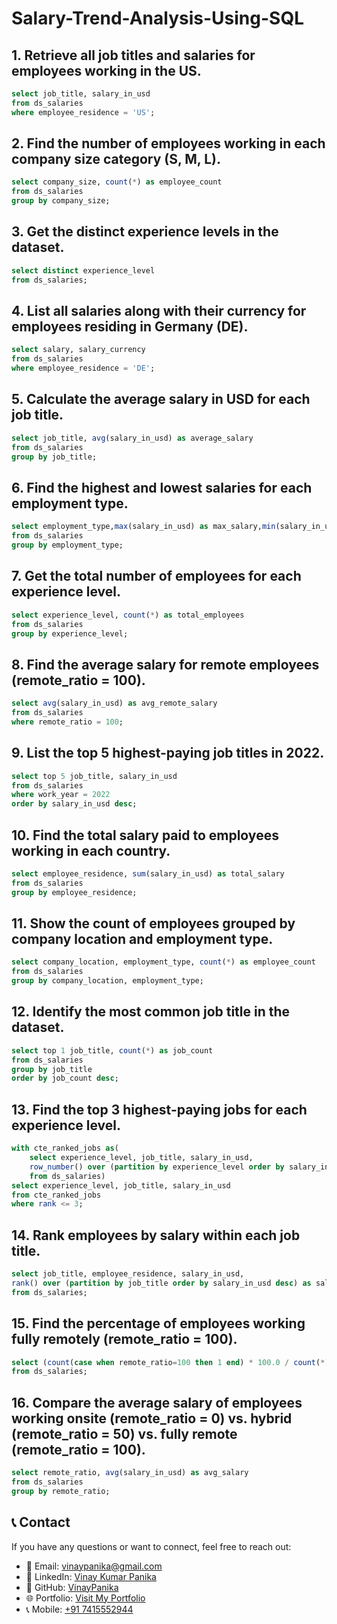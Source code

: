 # Salary-Trend-Analysis-Using-SQL


## 1. Retrieve all job titles and salaries for employees working in the US.  
```sql
select job_title, salary_in_usd 
from ds_salaries 
where employee_residence = 'US';
```

## 2. Find the number of employees working in each company size category (S, M, L).  
```sql
select company_size, count(*) as employee_count 
from ds_salaries 
group by company_size;
```

## 3. Get the distinct experience levels in the dataset.  
```sql
select distinct experience_level 
from ds_salaries;
```

## 4. List all salaries along with their currency for employees residing in Germany (DE).  
```sql
select salary, salary_currency 
from ds_salaries 
where employee_residence = 'DE';
```

## 5. Calculate the average salary in USD for each job title.  
```sql
select job_title, avg(salary_in_usd) as average_salary 
from ds_salaries 
group by job_title;
```

## 6. Find the highest and lowest salaries for each employment type.  
```sql
select employment_type,max(salary_in_usd) as max_salary,min(salary_in_usd) as min_salary 
from ds_salaries 
group by employment_type;
```

## 7. Get the total number of employees for each experience level.  
```sql
select experience_level, count(*) as total_employees 
from ds_salaries 
group by experience_level;
```

## 8. Find the average salary for remote employees (remote_ratio = 100).  
```sql
select avg(salary_in_usd) as avg_remote_salary 
from ds_salaries 
where remote_ratio = 100;
```

## 9. List the top 5 highest-paying job titles in 2022.  
```sql
select top 5 job_title, salary_in_usd 
from ds_salaries 
where work_year = 2022 
order by salary_in_usd desc;
```

## 10. Find the total salary paid to employees working in each country.  
```sql
select employee_residence, sum(salary_in_usd) as total_salary 
from ds_salaries 
group by employee_residence;
```

## 11. Show the count of employees grouped by company location and employment type.  
```sql
select company_location, employment_type, count(*) as employee_count 
from ds_salaries 
group by company_location, employment_type;
```

## 12. Identify the most common job title in the dataset.  
```sql
select top 1 job_title, count(*) as job_count 
from ds_salaries 
group by job_title 
order by job_count desc;
```

## 13. Find the top 3 highest-paying jobs for each experience level.  
```sql
with cte_ranked_jobs as(
    select experience_level, job_title, salary_in_usd, 
    row_number() over (partition by experience_level order by salary_in_usd desc) as rank 
    from ds_salaries)
select experience_level, job_title, salary_in_usd 
from cte_ranked_jobs 
where rank <= 3;
```

## 14. Rank employees by salary within each job title.  
```sql
select job_title, employee_residence, salary_in_usd, 
rank() over (partition by job_title order by salary_in_usd desc) as salary_rank 
from ds_salaries;
```

## 15. Find the percentage of employees working fully remotely (remote_ratio = 100).  
```sql
select (count(case when remote_ratio=100 then 1 end) * 100.0 / count(*)) as remote_percentage 
from ds_salaries;
```

## 16. Compare the average salary of employees working onsite (remote_ratio = 0) vs. hybrid (remote_ratio = 50) vs. fully remote (remote_ratio = 100).  
```sql
select remote_ratio, avg(salary_in_usd) as avg_salary 
from ds_salaries 
group by remote_ratio;
```

## 📞 Contact

If you have any questions or want to connect, feel free to reach out:

- 📧 Email: [vinaypanika@gmail.com](mailto:vinaypanika@gmail.com)
- 💼 LinkedIn: [Vinay Kumar Panika](https://www.linkedin.com/in/vinaykumarpanika)
- 📂 GitHub: [VinayPanika](https://github.com/Vinaypanika)
- 🌐 Portfolio: [Visit My Portfolio](https://sites.google.com/view/vinaykumarpanika/home)
- 📞 Mobile: [+91 7415552944](tel:+917415552944)
